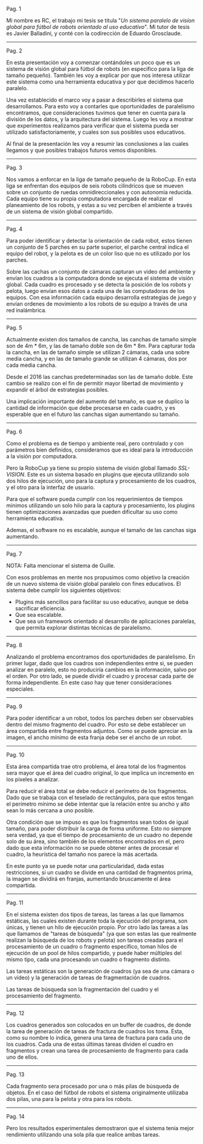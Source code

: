 <!-- vim: set spell spelllang=es syntax=markdown : -->

Pag. 1

Mi nombre es RC, el trabajo mi tesis se titula "_Un sistema paralelo de visíon
global para fútbol de robots orientado al uso educativo_". Mi tutor de tesis es
Javier Balladini, y conté con la codirección de Eduardo Grosclaude.

---

Pag. 2

En esta presentación voy a comenzar contándoles un poco que es un sistema de
visión global para fútbol de robots (en especifico para la liga de tamaño
pequeño). También les voy a explicar por que nos interesa utilizar este sistema
como una herramienta educativa y por que decidimos hacerlo paralelo.

Una vez establecido el marco voy a pasar a describirles el sistema que
desarrollamos. Para esto voy a contarles que oportunidades de paralelismo
encontramos, que consideraciones tuvimos que tener en cuenta para la división
de los datos, y la arquitectura del sistema. Luego les voy a mostrar que
experimentos realizamos para verificar que el sistema pueda ser utilizado
satisfactoriamente, y cuales son sus posibles usos educativos.

Al final de la presentación les voy a resumir las conclusiones a las cuales
llegamos y que posibles trabajos futuros vemos disponibles.

---

Pag. 3

Nos vamos a enforcar en la liga de tamaño pequeño de la RoboCup. En esta liga se
enfrentan dos equipos de seis robots cilíndricos que se mueven sobre un conjunto
de ruedas omnidireccionales y con autonomía reducida. Cada equipo tiene su
propia computadora encargada de realizar el planeamiento de los robots, y estas
a su vez perciben el ambiente a través de un sistema de visión global
compartido.

---

Pag. 4

Para poder identificar y detectar la orientación de cada robot, estos tienen un
conjunto de 5 parches en su parte superior, el parche central indica el equipo
del robot, y la pelota es de un color liso que no es utilizado por los parches.

Sobre las cachas un conjunto de cámaras capturan un video del ambiente y envían
los cuadros a la computadora donde se ejecuta el sistema de visión global. Cada
cuadro es procesado y se detecta la posición de los robots y pelota, luego
envían esos datos a cada una de las computadoras de los equipos. Con esa
información cada equipo desarrolla estrategias de juego y envían ordenes de
movimiento a los robots de su equipo a través de una red inalámbrica.

---

Pag. 5

Actualmente existen dos tamaños de cancha, las canchas de tamaño simple son de
4m * 6m, y las de tamaño doble son de 6m * 8m. Para capturar toda la cancha, en
las de tamaño simple se utilizan 2 cámaras, cada una sobre media cancha, y en
las de tamaño grande se utilizan 4 cámaras, dos por cada media cancha.

Desde el 2016 las canchas predeterminadas son las de tamaño doble. Este cambio
se realizo con el fin de permitir mayor libertad de movimiento y expandir el
árbol de estrategias posibles.

Una implicación importante del aumento del tamaño, es que se duplico la cantidad
de información que debe procesarse en cada cuadro, y es esperable que en el
futuro las canchas sigan aumentando su tamaño.

---

Pag. 6

Como el problema es de tiempo y ambiente real, pero controlado y con parámetros
bien definidos, consideramos que es ideal para la introducción a la visión por
computadora.

Pero la RoboCup ya tiene su propio sistema de visión global llamado
_SSL-VISION_. Este es un sistema basado en plugins que ejecuta utilizando solo
dos hilos de ejecución, uno para la captura y procesamiento de los cuadros, y el
otro para la interfaz de usuario.

Para que el software pueda cumplir con los requerimientos de tiempos mínimos
utilizando un solo hilo para la captura y procesamiento, los plugins tienen
optimizaciones avanzadas que pueden dificultar su uso como herramienta
educativa.

Ademas, el software no es escalable, aunque el tamaño de las canchas siga
aumentando.

---

Pag. 7

NOTA: Falta mencionar el sistema de Guille.

Con esos problemas en mente nos propusimos como objetivo la creación de un nuevo
sistema de visión global paralelo con fines educativos. El sistema debe cumplir
los siguientes objetivos:

- Plugins más sencillos para facilitar su uso educativo, aunque se deba
  sacrificar eficiencia.
- Que sea escalable.
- Que sea un framework orientado al desarrollo de aplicaciones paralelas, que
  permita explorar distintas técnicas de paralelismo.

---

Pag. 8

Analizando el problema encontramos dos oportunidades de paralelismo. En primer
lugar, dado que los cuadros son independientes entre si, se pueden analizar en
paralelo, esto no produciría cambios en la información, salvo por el orden. Por
otro lado, se puede dividir el cuadro y procesar cada parte de forma
independiente. En este caso hay que tener consideraciones especiales.

---

Pag. 9

Para poder identificar a un robot, todos los parches deben ser observables
dentro del mismo fragmento del cuadro. Por esto se debe establecer un área
compartida entre fragmentos adjuntos. Como se puede apreciar en la imagen, el
ancho mínimo de esta franja debe ser el ancho de un robot.

---

Pag. 10

Esta área compartida trae otro problema, el área total de los fragmentos sera
mayor que el área del cuadro original, lo que implica un incremento en los
píxeles a analizar.

Para reducir el área total se debe reducir el perímetro de los fragmentos. Dado
que se trabaja con el teselado de rectángulos, para que estos tengan el
perímetro mínimo se debe intentar que la relación entre su ancho y alto sean lo
más cercana a uno posible.

Otra condición que se impuso es que los fragmentos sean todos de igual tamaño, para
poder distribuir la carga de forma uniforme. Esto no siempre sera verdad, ya que
el tiempo de procesamiento de un cuadro no depende solo de su área, sino también
de los elementos encontrados en el, pero dado que esta información no se puede
obtener antes de procesar el cuadro, la heurística del tamaño nos parece la más
acertada.

En este punto ya se puede notar una particularidad, dada estas restricciones, si
un cuadro se divide en una cantidad de fragmentos prima, la imagen se dividirá
en franjas, aumentando bruscamente el área compartida.

---

Pag. 11

En el sistema existen dos tipos de tareas, las tareas a las que llamamos
estáticas, las cuales existen durante toda la ejecución del programa, son
únicas, y tienen un hilo de ejecución propio. Por otro lado las tareas a las que
llamamos de "tareas de búsqueda" (ya que son estas las que realmente realizan la
búsqueda de los robots y pelota) son tareas creadas para el procesamiento de un
cuadro o fragmento especifico, toman hilos de ejecución de un pool de hilos
compartido, y puede haber múltiples del mismo tipo, cada una procesando un
cuadro o fragmento distinto.

Las tareas estáticas son la generación de cuadros (ya sea de una cámara o un
video) y la generación de tareas de fragmentación de cuadros.

Las tareas de búsqueda son la fragmentación del cuadro y el procesamiento del
fragmento.

---

Pag. 12

Los cuadros generados son colocados en un buffer de cuadros, de donde la tarea
de generación de tareas de fractura de cuadros los toma. Esta, como su nombre lo
indica, genera una tarea de fractura para cada uno de los cuadros. Cada una de
estas últimas tareas dividen el cuadro en fragmentos y crean una tarea de
procesamiento de fragmento para cada uno de ellos.

---

Pag. 13

Cada fragmento sera procesado por una o más pilas de búsqueda de objetos. En el
caso del fútbol de robots el sistema originalmente utilizaba dos pilas, una para
la pelota y otra para los robots.

---

Pag. 14

Pero los resultados experimentales demostraron que el sistema tenia mejor
rendimiento utilizando una sola pila que realice ambas tareas.



